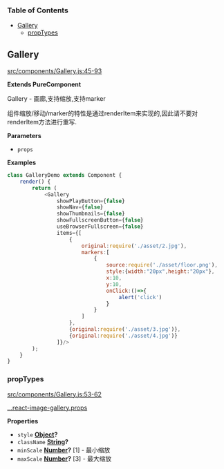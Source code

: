 <!-- Generated by documentation.js. Update this documentation by updating the source code. -->

### Table of Contents

-   [Gallery](#gallery)
    -   [propTypes](#proptypes)

## Gallery

[src/components/Gallery.js:45-93](https://github.com/m860/react-component-image-gallery/blob/9f9a99cdb2e263ddd3f9aca9f9bc82feb6f2d8b5/src/components/Gallery.js#L45-L93 "Source code on GitHub")

**Extends PureComponent**

Gallery - 画廊,支持缩放,支持marker

组件缩放/移动/marker的特性是通过renderItem来实现的,因此请不要对renderItem方法进行重写.

**Parameters**

-   `props`  

**Examples**

```javascript
class GalleryDemo extends Component {
	render() {
		return (
			<Gallery
				showPlayButton={false}
				showNav={false}
				showThumbnails={false}
				showFullscreenButton={false}
				useBrowserFullscreen={false}
				items={[
					{
						original:require('./asset/2.jpg'),
						markers:[
							{
								source:require('./asset/floor.png'),
								style:{width:"20px",height:"20px"},
								x:10,
								y:10,
								onClick:()=>{
									alert('click')
								}
							}
						]
					},
					{original:require('./asset/3.jpg')},
					{original:require('./asset/4.jpg')}
				]}/>
		);
	}
}
```

### propTypes

[src/components/Gallery.js:53-62](https://github.com/m860/react-component-image-gallery/blob/9f9a99cdb2e263ddd3f9aca9f9bc82feb6f2d8b5/src/components/Gallery.js#L53-L62 "Source code on GitHub")

[...react-image-gallery.props ](https://github.com/xiaolin/react-image-gallery#props)

**Properties**

-   `style` **[Object](https://developer.mozilla.org/en-US/docs/Web/JavaScript/Reference/Global_Objects/Object)?** 
-   `className` **[String](https://developer.mozilla.org/en-US/docs/Web/JavaScript/Reference/Global_Objects/String)?** 
-   `minScale` **[Number](https://developer.mozilla.org/en-US/docs/Web/JavaScript/Reference/Global_Objects/Number)?** [1] - 最小缩放
-   `maxScale` **[Number](https://developer.mozilla.org/en-US/docs/Web/JavaScript/Reference/Global_Objects/Number)?** [3] - 最大缩放
